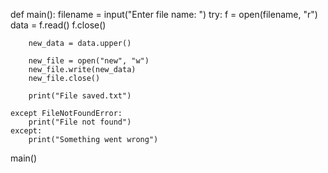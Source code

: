 def main():
    filename = input("Enter file name: ")
    try:
        f = open(filename, "r")
        data = f.read()
        f.close()

        new_data = data.upper()

        new_file = open("new", "w")
        new_file.write(new_data)
        new_file.close()

        print("File saved.txt")

    except FileNotFoundError:
        print("File not found")
    except:
        print("Something went wrong")

main()
